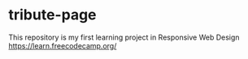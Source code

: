 # tribute-page
This repository is my first learning project in Responsive Web Design https://learn.freecodecamp.org/
